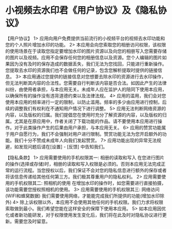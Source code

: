 # 小视频去水印君《用户协议》及《隐私协议》

【用户协议】 
1> 应用向用户免费提供当前流行的小视频平台的视频去水印功能和您的个人照片增加水印的功能。 
2> 本应用会向您索取您的相册访问权限，该权限的使用场景在于读取您指定要增加水印的图片资源以及向您的相册写入您需要存储的图片以及视频。应用不会保存任何您的相册信息以及资源。您个人编辑的图片如果因为没有及时的保存造成的数据丢失，我们无法为您找回，只能进行重新操作。您提取去水印的资源我们也不会做任何的记录，包含您解析提取时提供的链接信息。 
3> 本应用通过您提供的链接信息对您想要去除水印的资源进行去水印操作，但无法判断其内容的合法性。您需要自行判断该内容是否合法。如因此产生的法律纠纷，由使用者承担，与本应用无关。未成年人应在监护人的陪同下使用本应用，以确保所有的操作没有违背道德约束以及法律法规。 
4> 应用的滥用，我们会对您使用本应用的频率进行一定的限制，以防止滥用。频率的多少由应用进行控制，后续的调整我们有权利在不通知用户情况下进行调整。 
5> 应用无法判断网络资源的内容，以及版权的归属。我们提倡您在使用时充分了解资源的内容，以及版权的归属。尤其是在原应用中，作者关闭了下载功能的作品。请不要使用本应用进行操作。对于此类操作产生的后果由用户承担，与本应用无关。 
6> 应用的赞赏功能属于用户自愿行为，我们不会强制对用户进行限制。赞赏功能无法为您开启额外的功能。我们十分不赞成未成年人向我们发起赞赏。 7> 应用功能出现的异常无法规避，如发现问题后请在[设置] - [反馈] 中告知我们。

【隐私条款】 
1> 应用需要使用的手机权限其一: 相册的读取和写入 在您进行图片的操作(选择或存储)时，相册的读取和写入权限是必须的。否则本应用无法完成正常的运行流程。当您授权以后，我们保证不会对您的隐私信息进行额外的保存或者将该信息传递给其他任何第三方。我们极其尊重用户的隐私权利。 
2> 应用需要使用的手机权限其二: 照相机的使用 在增加水印的操作时，如您需要进行直接拍摄，该功能需要您授权照相机的使用。 
3> 应用需要使用的手机权限其三: 网络访问(WIFI和蜂窝数据) 我们需要使用网络，才能能完成我们所提供的功能(增加水印除外) 
4> 除上诉权限以外，本应用不会使用其他任何的手机权限。我们力求将权限索取做到最小。我们希望您能在这样安全的保障下使用本应用。 
5> 如本应用因优化或者新功能研发，对于权限使用发生变化后，我们将在此及时对隐私协议进行更新。需要您及时留意。
